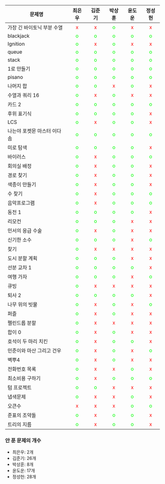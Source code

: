 |문제명| 최은우 | 김준기  | 박상훈  | 윤도운  | 정성헌 |
|------|:-------:|:-------:|:-------:|:-------:|:-------:|
|가장 긴 바이토닉 부분 수열|<span style="color: #f00">x</span>|<span style="color: #f00">x</span>|<span style="color: #0f0">o</span>|<span style="color: #f00">x</span>|<span style="color: #f00">x</span>|
|blackjack|<span style="color: #0f0">o</span>|<span style="color: #0f0">o</span>|<span style="color: #0f0">o</span>|<span style="color: #0f0">o</span>|<span style="color: #0f0">o</span>|
|Ignition|<span style="color: #0f0">o</span>|<span style="color: #f00">x</span>|<span style="color: #0f0">o</span>|<span style="color: #f00">x</span>|<span style="color: #f00">x</span>|
|queue|<span style="color: #0f0">o</span>|<span style="color: #0f0">o</span>|<span style="color: #0f0">o</span>|<span style="color: #0f0">o</span>|<span style="color: #0f0">o</span>|
|stack|<span style="color: #0f0">o</span>|<span style="color: #0f0">o</span>|<span style="color: #0f0">o</span>|<span style="color: #0f0">o</span>|<span style="color: #0f0">o</span>|
|1로 만들기|<span style="color: #0f0">o</span>|<span style="color: #0f0">o</span>|<span style="color: #0f0">o</span>|<span style="color: #0f0">o</span>|<span style="color: #0f0">o</span>|
|pisano|<span style="color: #0f0">o</span>|<span style="color: #0f0">o</span>|<span style="color: #0f0">o</span>|<span style="color: #0f0">o</span>|<span style="color: #0f0">o</span>|
|나머지 합|<span style="color: #0f0">o</span>|<span style="color: #0f0">o</span>|<span style="color: #f00">x</span>|<span style="color: #0f0">o</span>|<span style="color: #f00">x</span>|
|수열과 쿼리 16|<span style="color: #0f0">o</span>|<span style="color: #f00">x</span>|<span style="color: #0f0">o</span>|<span style="color: #f00">x</span>|<span style="color: #f00">x</span>|
|카드 2|<span style="color: #0f0">o</span>|<span style="color: #0f0">o</span>|<span style="color: #0f0">o</span>|<span style="color: #0f0">o</span>|<span style="color: #0f0">o</span>|
|후위 표기식|<span style="color: #0f0">o</span>|<span style="color: #0f0">o</span>|<span style="color: #0f0">o</span>|<span style="color: #0f0">o</span>|<span style="color: #f00">x</span>|
|LCS|<span style="color: #0f0">o</span>|<span style="color: #f00">x</span>|<span style="color: #0f0">o</span>|<span style="color: #0f0">o</span>|<span style="color: #f00">x</span>|
|나는야 포켓몬 마스터 이다솜|<span style="color: #0f0">o</span>|<span style="color: #0f0">o</span>|<span style="color: #0f0">o</span>|<span style="color: #0f0">o</span>|<span style="color: #0f0">o</span>|
|미로 탐색|<span style="color: #0f0">o</span>|<span style="color: #0f0">o</span>|<span style="color: #0f0">o</span>|<span style="color: #0f0">o</span>|<span style="color: #f00">x</span>|
|바이러스|<span style="color: #0f0">o</span>|<span style="color: #f00">x</span>|<span style="color: #0f0">o</span>|<span style="color: #0f0">o</span>|<span style="color: #0f0">o</span>|
|회의실 배정|<span style="color: #0f0">o</span>|<span style="color: #f00">x</span>|<span style="color: #0f0">o</span>|<span style="color: #0f0">o</span>|<span style="color: #f00">x</span>|
|경로 찾기|<span style="color: #0f0">o</span>|<span style="color: #f00">x</span>|<span style="color: #0f0">o</span>|<span style="color: #0f0">o</span>|<span style="color: #f00">x</span>|
|색종이 만들기|<span style="color: #0f0">o</span>|<span style="color: #f00">x</span>|<span style="color: #0f0">o</span>|<span style="color: #0f0">o</span>|<span style="color: #f00">x</span>|
|수 찾기|<span style="color: #0f0">o</span>|<span style="color: #f00">x</span>|<span style="color: #0f0">o</span>|<span style="color: #0f0">o</span>|<span style="color: #0f0">o</span>|
|음악프로그램|<span style="color: #0f0">o</span>|<span style="color: #f00">x</span>|<span style="color: #0f0">o</span>|<span style="color: #0f0">o</span>|<span style="color: #0f0">o</span>|
|동전 1|<span style="color: #0f0">o</span>|<span style="color: #0f0">o</span>|<span style="color: #0f0">o</span>|<span style="color: #0f0">o</span>|<span style="color: #f00">x</span>|
|리모컨|<span style="color: #0f0">o</span>|<span style="color: #0f0">o</span>|<span style="color: #0f0">o</span>|<span style="color: #f00">x</span>|<span style="color: #f00">x</span>|
|민서의 응급 수술|<span style="color: #0f0">o</span>|<span style="color: #f00">x</span>|<span style="color: #0f0">o</span>|<span style="color: #f00">x</span>|<span style="color: #f00">x</span>|
|신기한 소수|<span style="color: #0f0">o</span>|<span style="color: #0f0">o</span>|<span style="color: #0f0">o</span>|<span style="color: #f00">x</span>|<span style="color: #0f0">o</span>|
|찾기|<span style="color: #0f0">o</span>|<span style="color: #f00">x</span>|<span style="color: #f00">x</span>|<span style="color: #f00">x</span>|<span style="color: #f00">x</span>|
|도시 분할 계획|<span style="color: #0f0">o</span>|<span style="color: #0f0">o</span>|<span style="color: #0f0">o</span>|<span style="color: #f00">x</span>|<span style="color: #f00">x</span>|
|선분 교차 1|<span style="color: #0f0">o</span>|<span style="color: #0f0">o</span>|<span style="color: #0f0">o</span>|<span style="color: #0f0">o</span>|<span style="color: #f00">x</span>|
|여행 가자|<span style="color: #0f0">o</span>|<span style="color: #0f0">o</span>|<span style="color: #0f0">o</span>|<span style="color: #f00">x</span>|<span style="color: #0f0">o</span>|
|큐빙|<span style="color: #0f0">o</span>|<span style="color: #f00">x</span>|<span style="color: #f00">x</span>|<span style="color: #f00">x</span>|<span style="color: #f00">x</span>|
|퇴사 2|<span style="color: #0f0">o</span>|<span style="color: #0f0">o</span>|<span style="color: #0f0">o</span>|<span style="color: #0f0">o</span>|<span style="color: #f00">x</span>|
|나무 위의 빗물|<span style="color: #0f0">o</span>|<span style="color: #f00">x</span>|<span style="color: #0f0">o</span>|<span style="color: #f00">x</span>|<span style="color: #0f0">o</span>|
|퍼즐|<span style="color: #0f0">o</span>|<span style="color: #f00">x</span>|<span style="color: #0f0">o</span>|<span style="color: #f00">x</span>|<span style="color: #f00">x</span>|
|펠린드롭 분할|<span style="color: #0f0">o</span>|<span style="color: #f00">x</span>|<span style="color: #f00">x</span>|<span style="color: #f00">x</span>|<span style="color: #f00">x</span>|
|합이 0|<span style="color: #0f0">o</span>|<span style="color: #f00">x</span>|<span style="color: #0f0">o</span>|<span style="color: #f00">x</span>|<span style="color: #f00">x</span>|
|호석이 두 마리 치킨|<span style="color: #0f0">o</span>|<span style="color: #f00">x</span>|<span style="color: #0f0">o</span>|<span style="color: #0f0">o</span>|<span style="color: #f00">x</span>|
|민준이와 마산 그리고 건우|<span style="color: #0f0">o</span>|<span style="color: #f00">x</span>|<span style="color: #0f0">o</span>|<span style="color: #f00">x</span>|<span style="color: #0f0">o</span>|
|벽뿌4|<span style="color: #0f0">o</span>|<span style="color: #f00">x</span>|<span style="color: #0f0">o</span>|<span style="color: #f00">x</span>|<span style="color: #f00">x</span>|
|전화번호 목록|<span style="color: #0f0">o</span>|<span style="color: #f00">x</span>|<span style="color: #f00">x</span>|<span style="color: #0f0">o</span>|<span style="color: #f00">x</span>|
|최소비용 구하기|<span style="color: #0f0">o</span>|<span style="color: #f00">x</span>|<span style="color: #0f0">o</span>|<span style="color: #0f0">o</span>|<span style="color: #0f0">o</span>|
|텀 프로젝트|<span style="color: #0f0">o</span>|<span style="color: #0f0">o</span>|<span style="color: #f00">x</span>|<span style="color: #f00">x</span>|<span style="color: #f00">x</span>|
|냅색문제|<span style="color: #0f0">o</span>|<span style="color: #f00">x</span>|<span style="color: #f00">x</span>|<span style="color: #0f0">o</span>|<span style="color: #f00">x</span>|
|오큰수|<span style="color: #f00">x</span>|<span style="color: #f00">x</span>|<span style="color: #f00">x</span>|<span style="color: #0f0">o</span>|<span style="color: #0f0">o</span>|
|준표의 조약돌|<span style="color: #0f0">o</span>|<span style="color: #f00">x</span>|<span style="color: #0f0">o</span>|<span style="color: #0f0">o</span>|<span style="color: #f00">x</span>|
|트리의 지름|<span style="color: #0f0">o</span>|<span style="color: #f00">x</span>|<span style="color: #0f0">o</span>|<span style="color: #0f0">o</span>|<span style="color: #f00">x</span>|

### 안 푼 문제의 개수
- 최은우: 2개
- 김준기: 26개
- 박상훈: 8개
- 윤도운: 17개
- 정성헌: 28개
